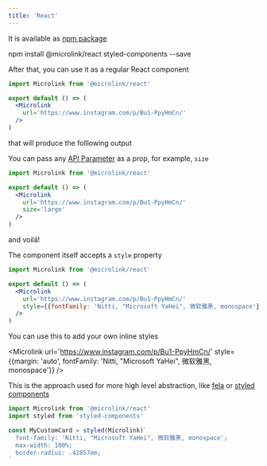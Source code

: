 ```yaml
---
title: 'React'
--- 
```


It is available as [npm package](https://www.npmjs.com/package/@microlink/react)

<Terminal>npm install @microlink/react styled-components --save</Terminal>

After that, you can use it as a regular React component

```jsx
import Microlink from '@microlink/react'

export default () => (
  <Microlink
    url='https://www.instagram.com/p/Bu1-PpyHmCn/'
  />
)
```

that will produce the folllowing output

<Microlink url='https://www.instagram.com/p/Bu1-PpyHmCn/' />

You can pass any [API Parameter](/api-parameter) as a prop, for example, `size`

```jsx
import Microlink from '@microlink/react'

export default () => (
  <Microlink
    url='https://www.instagram.com/p/Bu1-PpyHmCn/'
    size='large'
  />
)
```

and voilá!

<Microlink url='https://www.instagram.com/p/Bu1-PpyHmCn/' size='large' />

The component itself accepts a `style` property

```jsx
import Microlink from '@microlink/react'

export default () => (
  <Microlink
    url='https://www.instagram.com/p/Bu1-PpyHmCn/'
    style={{fontFamily: 'Nitti, "Microsoft YaHei", 微软雅黑, monospace'}}
  />
)
```

You can use this to add your own inline styles

<Microlink url='https://www.instagram.com/p/Bu1-PpyHmCn/' style={{margin: 'auto', fontFamily: 'Nitti, "Microsoft YaHei", 微软雅黑, monospace'}} />

This is the approach used for more high level abstraction, like [fela](http://fela.js.org) or [styled components](https://www.styled-components.com)

```jsx
import Microlink from '@microlink/react'
import styled from 'styled-components'

const MyCustomCard = styled(Microlink)`
  font-family: 'Nitti, "Microsoft YaHei", 微软雅黑, monospace';
  max-width: 100%;
  border-radius: .42857em;
`
```

